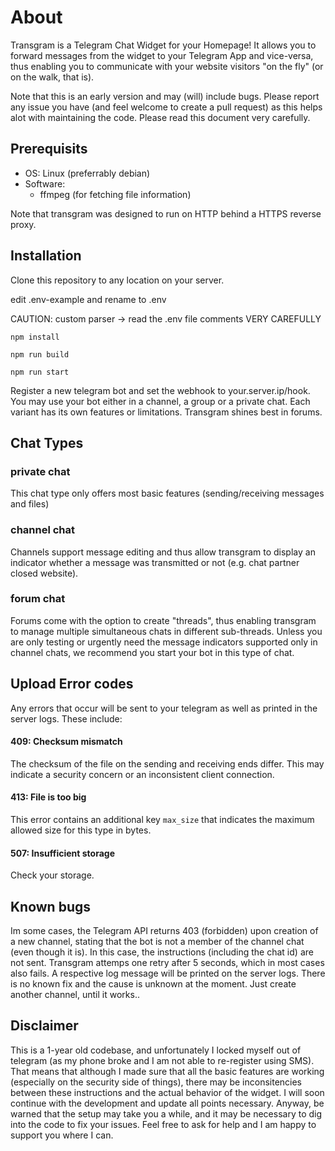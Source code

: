 # About
Transgram is a Telegram Chat Widget for your Homepage! It allows you to forward messages from the widget to your Telegram App and vice-versa, thus enabling you to communicate with your website visitors "on the fly" (or on the walk, that is).

Note that this is an early version and may (will) include bugs. Please report any issue you have (and feel welcome to create a pull request) as this helps alot with maintaining the code. Please read this document very carefully.

## Prerequisits
- OS: Linux (preferrably debian) 
- Software:
	- ffmpeg (for fetching file information)

Note that transgram was designed to run on HTTP behind a HTTPS reverse proxy.

## Installation
Clone this repository to any location on your server.

edit .env-example and rename to  .env

CAUTION: custom parser -> read the .env file comments VERY CAREFULLY

`npm install`

`npm run build`

`npm run start`

Register a new telegram bot and set the webhook to your.server.ip/hook. You may use your bot either in a channel, a group or a private chat. Each variant has its own features or limitations. Transgram shines best in forums.

## Chat Types
### private chat
This chat type only offers most basic features (sending/receiving messages and files)

### channel chat
Channels support message editing and thus allow transgram to display an indicator whether a message was transmitted or not (e.g. chat partner closed website).

### forum chat
Forums come with the option to create "threads", thus enabling transgram to manage multiple simultaneous chats in different sub-threads. Unless you are only testing or urgently need the message indicators supported only in channel chats, we recommend you start your bot in this type of chat.

## Upload Error codes
Any errors that occur will be sent to your telegram as well as printed in the server logs. These include:
#### 409: Checksum mismatch
The checksum of the file on the sending and receiving ends differ. This may indicate a security concern or an inconsistent client connection.
#### 413: File is too big
This error contains an additional key `max_size` that indicates the maximum allowed size for this type in bytes.
#### 507: Insufficient storage
Check your storage.

## Known bugs
Im some cases, the Telegram API returns 403 (forbidden) upon creation of a new channel, stating that the bot is not a member of the channel chat (even though it is). In this case, the instructions (including the chat id) are not sent. Transgram attemps one retry after 5 seconds, which in most cases also fails. A respective log message will be printed on the server logs. There is no known fix and the cause is unknown at the moment. Just create another channel, until it works.. 

## Disclaimer
This is a 1-year old codebase, and unfortunately I locked myself out of telegram (as my phone broke and I am not able to re-register using SMS). That means that although I made sure that all the basic features are working (especially on the security side of things), there may be inconsitencies between these instructions and the actual behavior of the widget. I will soon continue with the development and update all points necessary. Anyway, be warned that the setup may take you a while, and it may be necessary to dig into the code to fix your issues. Feel free to ask for help and I am happy to support you where I can.